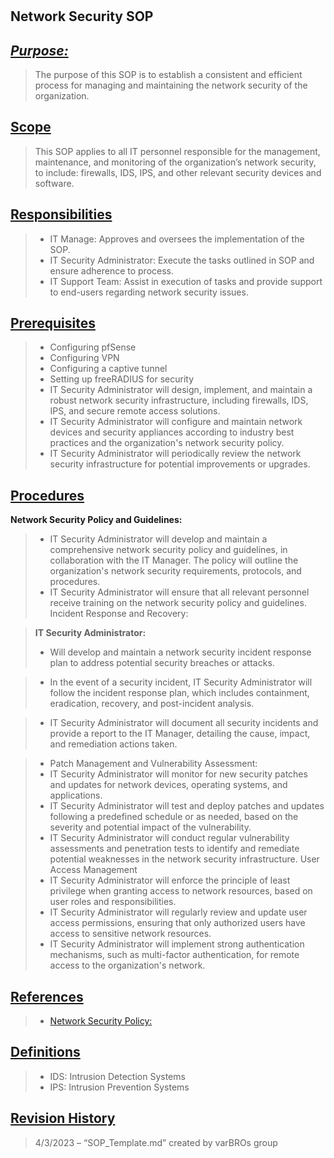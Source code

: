#
## **Network Security SOP**
## <u>*Purpose:*</u>
>  The purpose of this SOP is to establish a consistent and efficient process for managing and maintaining the network security of the organization. 


## <u>Scope</u>
> This SOP applies to all IT personnel responsible for the management, maintenance, and monitoring of the organization’s network security, to include: firewalls, IDS, IPS, and other relevant security devices and software.  
 
## <u>Responsibilities</u>
> - IT Manage: Approves and oversees the implementation of the SOP.
> - IT Security Administrator: Execute the tasks outlined in SOP and ensure adherence to process. 
> - IT Support Team: Assist in execution of tasks and provide support to end-users regarding network security issues. 


## <u>Prerequisites</u>
> - Configuring pfSense
> - Configuring VPN 
> - Configuring a captive tunnel 
> - Setting up freeRADIUS for security
> - IT Security Administrator will design, implement, and maintain a robust network security infrastructure, including firewalls, IDS, IPS, and secure remote access solutions.
> - IT Security Administrator will configure and maintain network devices and security appliances according to industry best practices and the organization's network security policy.
> - IT Security Administrator will periodically review the network security infrastructure for potential improvements or upgrades.

 
## <u>Procedures</u>
 **Network Security Policy and Guidelines:**
 > - IT Security Administrator will develop and maintain a comprehensive network security policy and guidelines, in collaboration with the IT Manager.
 The policy will outline the organization's network security requirements, protocols, and procedures.
 > - IT Security Administrator will ensure that all relevant personnel receive training on the network security policy and guidelines.
Incident Response and Recovery:

>  **IT Security Administrator:**
 > - Will develop and maintain a network security incident response plan to address potential security breaches or attacks.


 > - In the event of a security incident, IT Security Administrator will follow the incident response plan, which includes containment, eradication, recovery, and post-incident analysis.

 
 > - IT Security Administrator will document all security incidents and provide a report to the IT Manager, detailing the cause, impact, and remediation actions taken.


 > - Patch Management and Vulnerability Assessment:
  > - IT Security Administrator will monitor for new security patches and updates for network devices, operating systems, and applications.
  > - IT Security Administrator will test and deploy patches and updates following a predefined schedule or as needed, based on the severity and potential impact of the vulnerability.
  > - IT Security Administrator will conduct regular vulnerability assessments and penetration tests to identify and remediate potential weaknesses in the network security infrastructure.
 User Access Management
  > - IT Security Administrator will enforce the principle of least privilege when granting access to network resources, based on user roles and responsibilities.
  > - IT Security Administrator will regularly review and update user access permissions, ensuring that only authorized users have access to sensitive network resources.
 > - IT Security Administrator will implement strong authentication mechanisms, such as multi-factor authentication, for remote access to the organization's network.



## <u>References</u> 
> - [Network Security Policy:](https://www.cisco.com/c/en/us/support/docs/availability/high-availability/13601-secpol.html)

## <u>Definitions</u>
> - IDS: Intrusion Detection Systems
> - IPS: Intrusion Prevention Systems


## <u>Revision History</u> 
>4/3/2023 – “SOP_Template.md” created by varBROs group
